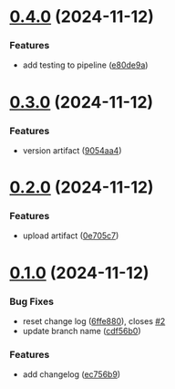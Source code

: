 # [0.4.0](https://github.com/AlexBB22/greetings-ci/compare/v0.3.0...v0.4.0) (2024-11-12)


### Features

* add testing to pipeline ([e80de9a](https://github.com/AlexBB22/greetings-ci/commit/e80de9a2e750c54aa41c20d8c0a0c76efb51971c))



# [0.3.0](https://github.com/AlexBB22/greetings-ci/compare/v0.2.0...v0.3.0) (2024-11-12)


### Features

* version artifact ([9054aa4](https://github.com/AlexBB22/greetings-ci/commit/9054aa475f051076230a7016c8141b393755e1df))



# [0.2.0](https://github.com/AlexBB22/greetings-ci/compare/v0.1.0...v0.2.0) (2024-11-12)


### Features

* upload artifact ([0e705c7](https://github.com/AlexBB22/greetings-ci/commit/0e705c768951b53a957f1655ccc849b3da9c0025))



# [0.1.0](https://github.com/AlexBB22/greetings-ci/compare/ec756b9fd48613402b94a02c5fc707983903ff8f...v0.1.0) (2024-11-12)


### Bug Fixes

* reset change log ([6ffe880](https://github.com/AlexBB22/greetings-ci/commit/6ffe8800825c65aa0eb1813c95571938b4fac35f)), closes [#2](https://github.com/AlexBB22/greetings-ci/issues/2)
* update branch name ([cdf56b0](https://github.com/AlexBB22/greetings-ci/commit/cdf56b02cac11d07a8f3c0b8835f6073c4efaee2))


### Features

* add changelog ([ec756b9](https://github.com/AlexBB22/greetings-ci/commit/ec756b9fd48613402b94a02c5fc707983903ff8f))



